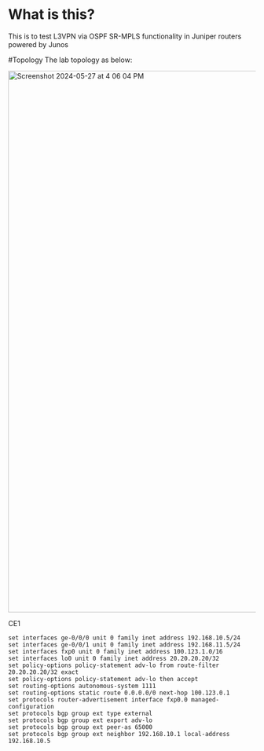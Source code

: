 # What is this? 
This is to test L3VPN via OSPF SR-MPLS functionality in Juniper routers powered by Junos

#Topology
The lab topology as below:

<img width="1103" alt="Screenshot 2024-05-27 at 4 06 04 PM" src="https://github.com/masnugro/Junos/assets/78342991/1abe42a4-6436-4447-a218-017e2eea934c">


CE1
```
set interfaces ge-0/0/0 unit 0 family inet address 192.168.10.5/24
set interfaces ge-0/0/1 unit 0 family inet address 192.168.11.5/24
set interfaces fxp0 unit 0 family inet address 100.123.1.0/16
set interfaces lo0 unit 0 family inet address 20.20.20.20/32
set policy-options policy-statement adv-lo from route-filter 20.20.20.20/32 exact
set policy-options policy-statement adv-lo then accept
set routing-options autonomous-system 1111
set routing-options static route 0.0.0.0/0 next-hop 100.123.0.1
set protocols router-advertisement interface fxp0.0 managed-configuration
set protocols bgp group ext type external
set protocols bgp group ext export adv-lo
set protocols bgp group ext peer-as 65000
set protocols bgp group ext neighbor 192.168.10.1 local-address 192.168.10.5

```
